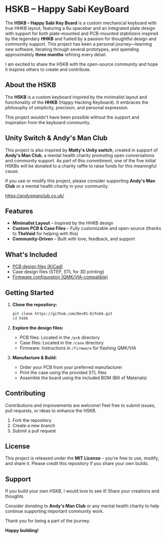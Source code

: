 # HSKB – Happy Sabi KeyBoard

The **HSKB – Happy Sabi Key Board** is a custom mechanical keyboard with true HHKB layout, featuring a 6u spacebar and an integrated plate design with support for both plate-mounted and PCB-mounted stabilizers inspired by the legendary **HHKB** and fueled by a passion for thoughtful design and community support. This project has been a personal journey—learning new software, iterating through several prototypes, and spending approximately **three months** refining every detail.

I am excited to share the HSKB with the open-source community and hope it inspires others to create and contribute.

## About the HSKB

The **HSKB** is a custom keyboard inspired by the minimalist layout and functionality of the **HHKB** (Happy Hacking Keyboard). It embraces the philosophy of simplicity, precision, and personal expression.

This project wouldn't have been possible without the support and inspiration from the keyboard community.

## Unity Switch & Andy's Man Club

This project is also inspired by **Matty's Unity switch**, created in support of **Andy's Man Club**, a mental health charity promoting open conversations and community support. As part of this commitment, one of the five initial HSKBs will be donated to a charity raffle to raise funds for this meaningful cause.

If you use or modify this project, please consider supporting **Andy's Man Club** or a mental health charity in your community.

https://andysmanclub.co.uk/

## Features

- **Minimalist Layout** – Inspired by the HHKB design
- **Custom PCB & Case Files** – Fully customizable and open-source (thanks to **TheVoid** for helping with this)
- **Community-Driven** – Built with love, feedback, and support

## What's Included

- [PCB design files (KiCad)](https://github.com/Dev01-D/HSKB/tree/main/PCB%20Files)
- Case design files (STEP, STL for 3D printing)
- [Firmware configuration (QMK/VIA-compatible)](https://github.com/Dev01-D/HSKB/tree/main/firmware)

## Getting Started

1. **Clone the repository:**
    ```bash
    git clone https://github.com/Dev01-D/hsbk.git
    cd hsbk
    ```

2. **Explore the design files:**
   - PCB files: Located in the `/pcb` directory
   - Case files: Located in the `/case` directory
   - Firmware: Instructions in `/firmware` for flashing QMK/VIA

3. **Manufacture & Build:**
   - Order your PCB from your preferred manufacturer
   - Print the case using the provided STL files
   - Assemble the board using the included BOM (Bill of Materials)

## Contributing

Contributions and improvements are welcome! Feel free to submit issues, pull requests, or ideas to enhance the HSKB.

1. Fork the repository
2. Create a new branch
3. Submit a pull request

## License

This project is released under the **MIT License** – you're free to use, modify, and share it. Please credit this repository if you share your own builds.

## Support

If you build your own HSKB, I would love to see it! Share your creations and thoughts.

Consider donating to **Andy's Man Club** or any mental health charity to help continue supporting important community work.

Thank you for being a part of the journey.

**Happy building!**

